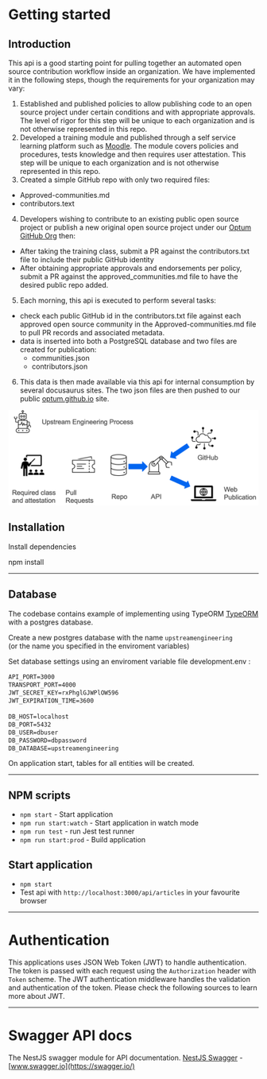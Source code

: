 # Getting started

## Introduction

This api is a good starting point for pulling together an automated open source contribution workflow inside an organization.  We have implemented it in the following steps, though the requirements for your organization may vary:

1. Established and published policies to allow publishing code to an open source project under certain conditions and with appropriate approvals.  The level of rigor for this step will be unique to each organization and is not otherwise represented in this repo.
1. Developed a training module and published through a self service learning platform such as [Moodle](https://moodle.org/).  The module covers policies and procedures, tests knowledge and then requires user attestation. This step will be unique to each organization and is not otherwise represented in this repo.
1. Created a simple GitHub repo with only two required files:
  - Approved-communities.md
  - contributors.text
4. Developers wishing to contribute to an existing public open source project or publish a new original open source project under our [Optum GitHub Org](https://github.com/Optum) then:
  - After taking the training class, submit a PR against the contributors.txt file to include their public GitHub identity
  - After obtaining appropriate approvals and endorsements per policy, submit a PR against the approved_communities.md file to have the desired public repo added.
5. Each morning, this api is executed to perform several tasks:
  - check each public GitHub id in the contributors.txt file against each approved open source community in the Approved-communities.md file to pull PR records and associated metadata.
  - data is inserted into both a PostgreSQL database and two files are created for publication:
    - communities.json
    - contributors.json
6. This data is then made available via this api for internal consumption by several docusaurus sites.  The two json files are then pushed to our public [optum.github.io](https://optum.github.io/) site.

![Open Source Contribution Process Flow](oss-process-flow.png)

## Installation

Install dependencies

npm install

---

## Database

The codebase contains example of implementing using TypeORM [TypeORM](http://typeorm.io/) with a postgres database.

Create a new postgres database with the name `upstreamengineering`\
(or the name you specified in the enviroment variables)

Set database settings using an enviroment variable file development.env :

    API_PORT=3000
    TRANSPORT_PORT=4000
    JWT_SECRET_KEY=rxPhglGJWPlOW596
    JWT_EXPIRATION_TIME=3600

    DB_HOST=localhost
    DB_PORT=5432
    DB_USER=dbuser
    DB_PASSWORD=dbpassword
    DB_DATABASE=upstreamengineering

On application start, tables for all entities will be created.

---

## NPM scripts

-   `npm start` - Start application
-   `npm run start:watch` - Start application in watch mode
-   `npm run test` - run Jest test runner
-   `npm run start:prod` - Build application

## Start application

-   `npm start`
-   Test api with `http://localhost:3000/api/articles` in your favourite browser

---

# Authentication

This applications uses JSON Web Token (JWT) to handle authentication. The token is passed with each request using the `Authorization` header with `Token` scheme. The JWT authentication middleware handles the validation and authentication of the token. Please check the following sources to learn more about JWT.

---

# Swagger API docs

The NestJS swagger module for API documentation. [NestJS Swagger](https://github.com/nestjs/swagger) - [www.swagger.io](https://swagger.io/)
